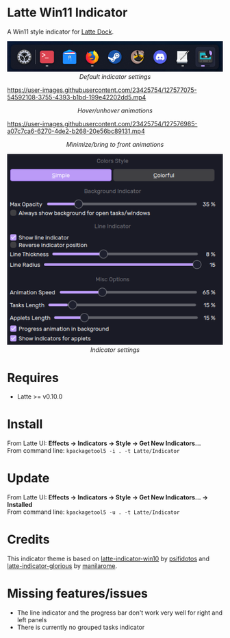 # Latte Win11 Indicator
A Win11 style indicator for [Latte Dock](https://phabricator.kde.org/source/latte-dock/repository/master/).

<p align="center">
<img src="./assets/win11-indicator-default.png" width="560" ><br/>
<i>Default indicator settings</i>
</p>

https://user-images.githubusercontent.com/23425754/127577075-54592108-3755-4393-b1bd-199e42202dd5.mp4
<p align="center">
<i>Hover/unhover animations</i>
</p>

https://user-images.githubusercontent.com/23425754/127576985-a07c7ca6-6270-4de2-b268-20e56bc89131.mp4
<p align="center">
<i>Minimize/bring to front animations</i>
</p>

<p align="center">
<img src="./assets/win11-indicator-settings.png" width="560" ><br/>
<i>Indicator settings</i>
</p>

# Requires

- Latte >= v0.10.0

# Install

From Latte UI: **Effects -> Indicators -> Style -> Get New Indicators...**
<br>From command line: ``kpackagetool5 -i . -t Latte/Indicator``

# Update

From Latte UI: **Effects -> Indicators -> Style -> Get New Indicators... -> Installed**
<br>From command line: ``kpackagetool5 -u . -t Latte/Indicator``

# Credits

This indicator theme is based on [latte-indicator-win10](https://github.com/psifidotos/latte-indicator-win10) by [psifidotos](https://github.com/psifidotos) and [latte-indicator-glorious](https://github.com/manilarome/latte-indicator-glorious) by [manilarome](https://github.com/manilarome).

# Missing features/issues
- The line indicator and the progress bar don't work very well for right and left panels
- There is currently no grouped tasks indicator
